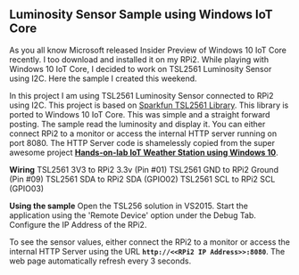 Luminosity Sensor Sample using Windows IoT Core
----------------------------------------

As you all know Microsoft released Insider Preview of Windows 10 IoT Core recently. I too download and installed it on my RPi2. While playing with Windows 10 IoT Core, I decided to work on TSL2561 Luminosity Sensor using I2C. Here the sample I created this weekend.

In this project I am using TSL2561 Luminosity Sensor connected to RPi2 using I2C. This project is based on [Sparkfun TSL2561 Library](https://github.com/sparkfun/TSL2561_Luminosity_Sensor_BOB). This library is ported to Windows 10 IoT Core. This was simple and a straight forward posting. The sample read the luminosity and display it. You can either connect RPi2 to a monitor or access the internal HTTP server running on port 8080. The HTTP Server code is shamelessly copied from the super awesome project **[Hands-on-lab IoT Weather Station using Windows 10](http://www.hackster.io/windows-iot-maker/build-hands-on-lab-iot-weather-station-using-windows-10)**. 

**Wiring**
TSL2561 3V3 to RPi2 3.3v (Pin #01)
TSL2561 GND to RPi2 Ground (Pin #09)
TSL2561 SDA to RPi2 SDA (GPIO02)
TSL2561 SCL to RPi2 SCL (GPIO03)

**Using the sample**
Open the TSL256 solution in VS2015. Start the application using the 'Remote Device' option under the Debug Tab. Configure the IP Address of the RPi2. 

To see the sensor values, either connect the RPi2 to a monitor or access the internal HTTP Server using the URL **`http://<<RPi2 IP Address>>:8080`**. The web page automatically refresh every 3 seconds.

